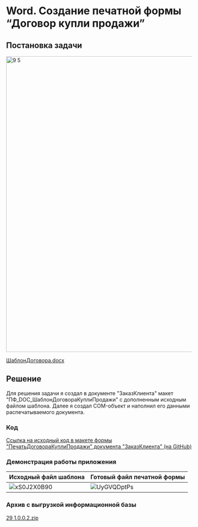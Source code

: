 # Word. Создание печатной формы “Договор купли продажи”
## Постановка задачи
<img width="800" alt="9 5" src="https://github.com/anton-petrunov/1C/assets/97449490/bb228691-2ced-41af-a9f6-624a90744cda">

[ШаблонДоговора.docx](https://github.com/anton-petrunov/1C/files/12829775/default.docx)

## Решение
Для решения задачи я создал в документе "ЗаказКлиента" макет "ПФ_DOC_ШаблонДоговораКуплиПродажи" с дополненным исходным файлом шаблона. Далее я создал COM-объект и наполнил его данными распечатываемого документа.
### Код
[Ссылка на исходный код в макете формы "ПечатьДоговораКуплиПродажи" документа "ЗаказКлиента" (на GitHub)](src/Documents/ЗаказКлиента/Commands/ПечатьДоговораКуплиПродажи/CommandModule.bsl)
### Демонстрация работы приложения
|Исходный файл шаблона|Готовый файл печатной формы|
|---|---|
|![xS0J2X0B90](https://github.com/anton-petrunov/1C/assets/97449490/d1165a43-ece3-467f-98b9-50e518f277bf)|![UyGVQDptPs](https://github.com/anton-petrunov/1C/assets/97449490/ad3df910-8391-40e4-9be2-ad1bfbf4133a)|
### Архив с выгрузкой информационной базы
[29 1.0.0.2.zip](https://github.com/anton-petrunov/1C/files/12829700/29.1.0.0.2.zip)
